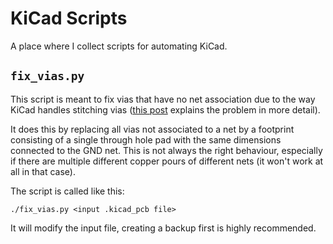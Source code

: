# KiCad Scripts

A place where I collect scripts for automating KiCad.


## ```fix_vias.py```

This script is meant to fix vias that have no net association due to the way
KiCad handles stitching vias ([this post](http://www.svenstucki.ch/wp/2017/07/via-stitching-in-kicad-problem-and-workaround/)
explains the problem in more detail).

It does this by replacing all vias not associated to a net by a footprint
consisting of a single through hole pad with the same dimensions connected to
the GND net. This is not always the right behaviour, especially if there are
multiple different copper pours of different nets (it won't work at all in that
case).

The script is called like this:

    ./fix_vias.py <input .kicad_pcb file>

It will modify the input file, creating a backup first is highly recommended.
